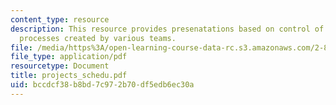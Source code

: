 ```yaml
---
content_type: resource
description: This resource provides presenatations based on control of manufacturing
  processes created by various teams.
file: /media/https%3A/open-learning-course-data-rc.s3.amazonaws.com/2-830j-control-of-manufacturing-processes-sma-6303-spring-2008/bccdcf38b8bd7c972b70df5edb6ec30a_projects_schedu.pdf
file_type: application/pdf
resourcetype: Document
title: projects_schedu.pdf
uid: bccdcf38-b8bd-7c97-2b70-df5edb6ec30a
---
```

